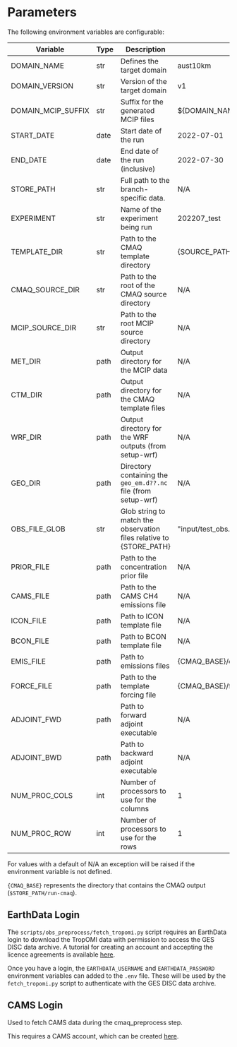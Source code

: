 # Parameters

The following environment variables are configurable:

| Variable            | Type  | Description                                                         | Default                                    |
|---------------------|-------|---------------------------------------------------------------------|--------------------------------------------|
| DOMAIN_NAME         | str   | Defines the target domain                                           | aust10km                                   |
| DOMAIN_VERSION      | str   | Version of the target domain                                        | v1                                         |
| DOMAIN_MCIP_SUFFIX  | str   | Suffix for the generated MCIP files                                 | ${DOMAIN_NAME}_${DOMAIN_VERSION}           |
| START_DATE          | date  | Start date of the run                                               | 2022-07-01                                 |
| END_DATE            | date  | End date of the run (inclusive)                                     | 2022-07-30                                 |
| STORE_PATH          | str   | Full path to the branch-specific data.                              | N/A                                        |          
| EXPERIMENT          | str   | Name of the experiment being run                                    | 202207_test                                |
| TEMPLATE_DIR        | str   | Path to the CMAQ template directory                                 | {SOURCE_PATH}/templates                    |
| CMAQ_SOURCE_DIR     | str   | Path to the root of the CMAQ source directory                       | N/A                                        |
| MCIP_SOURCE_DIR     | str   | Path to the root MCIP source directory                              | N/A                                        |
| MET_DIR             | path  | Output directory for the MCIP data                                  | N/A                                        |
| CTM_DIR             | path  | Output directory for the CMAQ template files                        | N/A                                        |
| WRF_DIR             | path  | Output directory for the WRF outputs (from setup-wrf)               | N/A                                        |
| GEO_DIR             | path  | Directory containing the `geo_em.d??.nc` file (from setup-wrf)      | N/A                                        |
| OBS_FILE_GLOB       | str   | Glob string to match the observation files relative to {STORE_PATH} | "input/test_obs.pic.gz"                    |
| PRIOR_FILE          | path  | Path to the concentration prior file                                | N/A                                        |
| CAMS_FILE           | path  | Path to the CAMS CH4 emissions file                                 | N/A                                        |
| ICON_FILE           | path  | Path to ICON template file                                          | N/A                                        |
| BCON_FILE           | path  | Path to BCON template file                                          | N/A                                        |
| EMIS_FILE           | path  | Path to emissions files                                             | {CMAQ_BASE}/emissions/emis.<YYYY-MM-DD>.nc |
| FORCE_FILE          | path  | Path to the template forcing file                                   | {CMAQ_BASE}/force/ADJ_FORCE.<YYYYMMDD>.nc  |
| ADJOINT_FWD         | path  | Path to forward adjoint executable                                  | N/A                                        |
| ADJOINT_BWD         | path  | Path to backward adjoint executable                                 | N/A                                        |
| NUM_PROC_COLS       | int   | Number of processors to use for the columns                         | 1                                          |
| NUM_PROC_ROW        | int   | Number of processors to use for the rows                            | 1                                          |


For values with a default of N/A an exception will be raised if
the environment variable is not defined.

`{CMAQ_BASE}` represents the directory that contains the CMAQ output (`$STORE_PATH/run-cmaq`).


## EarthData Login

The `scripts/obs_preprocess/fetch_tropomi.py` script requires an EarthData login to download the TropOMI data
with permission to access the GES DISC data archive.
A tutorial for creating an account and accepting the licence agreements is available
[here](https://disc.gsfc.nasa.gov/earthdata-login).

Once you have a login, 
the `EARTHDATA_USERNAME` and `EARTHDATA_PASSWORD` environment variables can added to the `.env` file.
These will be used by the `fetch_tropomi.py` script to authenticate with the GES DISC data archive.

## CAMS Login
Used to fetch CAMS data during the cmaq_preprocess step.
 
This requires a CAMS account, which can be created [here](https://ads.atmosphere.copernicus.eu/#!/home).
